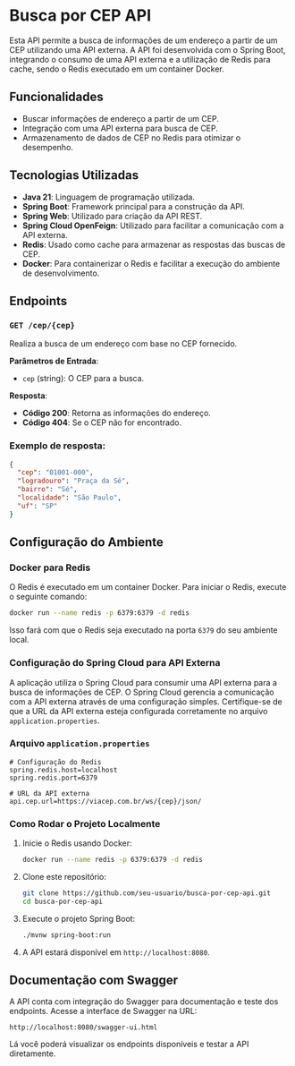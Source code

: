
# Busca por CEP API

Esta API permite a busca de informações de um endereço a partir de um CEP utilizando uma API externa. A API foi desenvolvida com o Spring Boot, integrando o consumo de uma API externa e a utilização de Redis para cache, sendo o Redis executado em um container Docker.

## Funcionalidades

- Buscar informações de endereço a partir de um CEP.
- Integração com uma API externa para busca de CEP.
- Armazenamento de dados de CEP no Redis para otimizar o desempenho.
  
## Tecnologias Utilizadas

- **Java 21**: Linguagem de programação utilizada.
- **Spring Boot**: Framework principal para a construção da API.
- **Spring Web**: Utilizado para criação da API REST.
- **Spring Cloud OpenFeign**: Utilizado para facilitar a comunicação com a API externa.
- **Redis**: Usado como cache para armazenar as respostas das buscas de CEP.
- **Docker**: Para containerizar o Redis e facilitar a execução do ambiente de desenvolvimento.
  
## Endpoints

### `GET /cep/{cep}`

Realiza a busca de um endereço com base no CEP fornecido.

**Parâmetros de Entrada**:
- `cep` (string): O CEP para a busca.

**Resposta**:
- **Código 200**: Retorna as informações do endereço.
- **Código 404**: Se o CEP não for encontrado.

### Exemplo de resposta:
```json
{
  "cep": "01001-000",
  "logradouro": "Praça da Sé",
  "bairro": "Sé",
  "localidade": "São Paulo",
  "uf": "SP"
}
```

## Configuração do Ambiente

### Docker para Redis

O Redis é executado em um container Docker. Para iniciar o Redis, execute o seguinte comando:

```bash
docker run --name redis -p 6379:6379 -d redis
```

Isso fará com que o Redis seja executado na porta `6379` do seu ambiente local.

### Configuração do Spring Cloud para API Externa

A aplicação utiliza o Spring Cloud para consumir uma API externa para a busca de informações de CEP. O Spring Cloud gerencia a comunicação com a API externa através de uma configuração simples. Certifique-se de que a URL da API externa esteja configurada corretamente no arquivo `application.properties`.

### Arquivo `application.properties`

```properties
# Configuração do Redis
spring.redis.host=localhost
spring.redis.port=6379

# URL da API externa
api.cep.url=https://viacep.com.br/ws/{cep}/json/
```

### Como Rodar o Projeto Localmente

1. Inicie o Redis usando Docker:
    ```bash
    docker run --name redis -p 6379:6379 -d redis
    ```

2. Clone este repositório:
    ```bash
    git clone https://github.com/seu-usuario/busca-por-cep-api.git
    cd busca-por-cep-api
    ```

3. Execute o projeto Spring Boot:
    ```bash
    ./mvnw spring-boot:run
    ```

4. A API estará disponível em `http://localhost:8080`.

## Documentação com Swagger

A API conta com integração do Swagger para documentação e teste dos endpoints. Acesse a interface de Swagger na URL:

```
http://localhost:8080/swagger-ui.html
```

Lá você poderá visualizar os endpoints disponíveis e testar a API diretamente.
